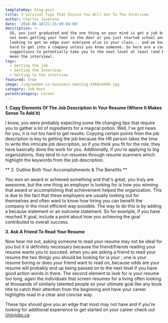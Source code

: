 ```yaml
---
templateKey: blog-post
title: 3 Survival Tips That Ensure You Will Get To The Interview
author: Charles Javelona
date: '2018-06-16T21:15:49-04:00'
description: >-
  SO, you just graduated and the one thing on your mind is get a job but you're
  not even getting your foot in the door or you just started school and you're
  looking to get an edge over everyone else in your class... and we know it is
  hard to get into a company unless you know someone. So here are a couple
  suggestions to potentially take you to the next level at least (and by that we
  mean the interview).
tags:
  - Getting the job
  - Getting the Interview
  - Getting to the interview
featured: true
image: /img/women-in-business-meeting_4460x4460.jpg
category: Job Hunt
parentcategory: Career
---
```

**1. Copy Elements Of The Job Description In Your Resume (Where It Makes Sense To Add It)**

I know, you were probably expecting some life changing tips that require you to gather a lot of ingredients for a magical potion. Well, I've got news for you, it is not too hard to get results. Copying certain points from the job description is key to getting the job because the HR person takes the time to write this intricate job description, so if you think you fit for the role, they have basically done the work for you. Additionally, if you're applying to big organizations, they tend to run resumes through resume scanners which highlight the keywords from the job description.

** 2. Outline Both Your Accomplishments & The Benefits **

You won an award or achieved something and that's great, you truly are awesome, but the one thing an employer is looking for is how you winning that award or accomplishing that achievement helped the organization. This is due to the fact that these employers are usually looking out for themselves and often want to know how hiring you can benefit the company in the most efficient way possible. The way to do this is by adding a because statement or an outcome statement. So for example, if you have reached X goal, include a point about how you achieving the goal contributed to overall success.

**3. Ask A Friend To Read Your Resume**

Now hear me out, asking someone to read your resume may not be ideal for you but it is definitely necessary because the friend/friends reading your resume wants you to succeed. when you are asking a friend to read your resume the two things you should be looking for is your ; one is your resume boring or does your friend want to read on, because odds are your resume will probably end up being passed on to the next level if you have good action words in there. The second element to look for is your resume too long, again the individuals that screen resumes for a living often looking at thousands of similarly talented people so your ultimate goal like any book title to catch their attention from the beginning and have your career highlights read in a clear and concise way. 

These tips should give you an edge that most may not have and if you're looking for additional experience to get started on your career check out [Univjobs.ca  ](https://univjobs.ca/join)
